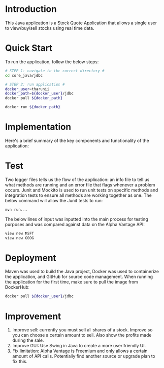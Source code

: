 # Introduction
This Java application is a Stock Quote Application that allows a single user to view/buy/sell stocks using real time data. 

# Quick Start
To run the application, follow the below steps:
```bash
# STEP 1: navigate to the correct directory #
cd core_java/jdbc

# STEP 2: run application #
docker_user=tharunii
docker_path=${docker_user}/jdbc
docker pull ${docker_path}

docker run ${docker_path}
```

# Implementation 
Here's a brief summary of the key components and functionality of the application: <br>


# Test
Two logger files tells us the flow of the application: an info file to tell us what methods are running and an  error file that flags whenever a problem occurs. Junit and Mockito is used to run unit tests on specific methods and integration tests to ensure all methods are working together as one. 
The below command will allow the Junit tests to run:
```bash
mvn run...
```

The below lines of input was inputted into the main process for testing purposes and was compared against data on the Alpha Vantage API:
```bash
view new MSFT
view new GOOG
```

# Deployment
Maven was used to build the Java project, Docker was used to containerize the application, and GitHub for source code management. When running the application for the first time, make sure to pull the image from DockerHub:
```bash
docker pull ${docker_user}/jdbc
```

# Improvement 
1. Improve sell: currently you must sell all shares of a stock. Improve so you can choose a certain amount to sell. Also show the profits made during the sale.
2. Improve GUI: Use Swing in Java to create a more user friendly UI.
3. Fix limitation: Alpha Vantage is Freemium and only allows a certain amount of API calls. Potentially find another source or upgrade plan to fix this.

